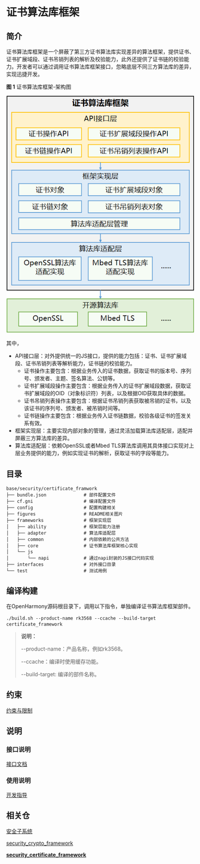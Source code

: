 # 证书算法库框架

## 简介
证书算法库框架是一个屏蔽了第三方证书算法库实现差异的算法框架，提供证书、证书扩展域段、证书吊销列表的解析及校验能力，此外还提供了证书链的校验能力。开发者可以通过调用证书算法库框架接口，忽略底层不同三方算法库的差异，实现迅捷开发。

**图 1**  证书算法库框架-架构图


![](figures/zh-cn_certificate_framework_architecture.png)

其中，

-   API接口层：对外提供统一的JS接口，提供的能力包括：证书、证书扩展域段、证书吊销列表等解析能力，证书链的校验能力。
    *   证书操作主要包含：根据业务传入的证书数据，获取证书的版本号、序列号、颁发者、主题、签名算法、公钥等。
    *   证书扩展域段操作主要包含：根据业务传入的证书扩展域段数据，获取证书扩展域段的OID（对象标识符）列表，以及根据OID获取具体的数据。
    *   证书吊销列表操作主要包含：根据证书吊销列表获取被吊销的证书，以及该证书的序列号、颁发者、被吊销时间等。
    *   证书链操作主要包含：根据业务传入证书链数据，校验各级证书的签发关系有效。
-   框架实现层：主要实现内部对象的管理，通过灵活加载算法库适配层，适配并屏蔽三方算法库的差异。
-   算法库适配层：依赖OpenSSL或者Mbed TLS算法库调用其具体接口实现对上层业务提供的能力，例如实现证书的解析，获取证书的字段等能力。

## 目录
```
base/security/certificate_framwork
├── bundle.json              # 部件配置文件
├── cf.gni                   # 编译配置文件
├── config                   # 配置构建相关
├── figures                  # README相关图片
├── frameworks               # 框架实现层
│   ├── ability              # 框架层能力注册
│   ├── adapter              # 算法库适配层
│   ├── common               # 内部依赖的公共方法
│   ├── core                 # 证书算法库框架核心实现
│   └── js
│       └── napi             # 通过napi封装的JS接口代码实现
├── interfaces               # 对外接口目录
└── test                     # 测试用例
```

## 编译构建

在OpenHarmony源码根目录下，调用以下指令，单独编译证书算法库框架部件。
```shell
./build.sh --product-name rk3568 --ccache --build-target certificate_framework
```
> **说明：**
> 
> --product-name：产品名称，例如rk3568。
>
> --ccache：编译时使用缓存功能。
>
> --build-target: 编译的部件名称。

## 约束

[约束与限制](https://gitee.com/openharmony/docs/blob/master/zh-cn/application-dev/security/DeviceCertificateKit/certManager-overview.md)

## 说明

### 接口说明

[接口文档](https://gitee.com/openharmony/docs/blob/master/zh-cn/application-dev/reference/apis-device-certificate-kit/js-apis-cert.md)

### 使用说明

[开发指导](https://gitee.com/openharmony/docs/blob/master/zh-cn/application-dev/security/DeviceCertificateKit/certManager-guidelines.md)

## 相关仓

[安全子系统](https://gitee.com/openharmony/docs/blob/master/zh-cn/readme/安全子系统.md)

[security\_crypto\_framework](https://gitee.com/openharmony/security_crypto_framework)

[**security\_certificate\_framework**](https://gitee.com/openharmony-sig/security_certificate_framework)